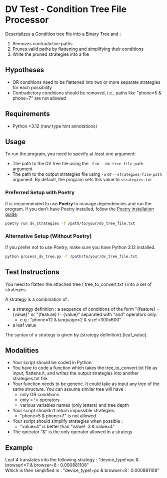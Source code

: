# DV Test - Condition Tree File Processor

Deserializes a Condition tree file into a Binary Tree and :
1. Removes contradictive paths
2. Prunes valid paths by flattening and simplifying their conditions
3. Write the pruned strategies into a file

## Hypotheses

- OR conditions need to be flattened into two or more separate strategies for each possibility
- Contradictory conditions should be removed, i.e., paths like "phone=5 & phone=7" are not allowed

## Requirements
- Python >3.12 (new type hint annotations)

## Usage

To run the program, you need to specify at least one argument:
- The path to the DV tree file using the `-f` or `--dv-tree-file-path` argument
- The path to the output strategies file using `-o` or `--strategies-file-path` argument. By default, the program sets this value to `strategies.txt`

### Preferred Setup with Poetry

It is recommended to use **Poetry** to manage dependencies and run the program. If you don't have Poetry installed, follow the [Poetry installation guide](https://python-poetry.org/docs/#installation).

```bash
poetry run dv_strategies -f /path/to/your/dv_tree_file.txt
```

### Alternative Setup (Without Poetry)
If you prefer not to use Poetry, make sure you have Python 3.12 installed.

```bash
python process_dv_tree.py -f /path/to/your/dv_tree_file.txt
```

## Test Instructions
You need to flatten the attached tree ( tree_to_convert.txt ) into a set of strategies.

A strategy is a combination of :

- a strategy definition : a sequence of conditions of the form "{feature} = {value}" or
"{feature} != {value}" separated with "and" operators only.
    - e.g : "phone=12 & language=2 & size!=300x600"
- a leaf value

The syntax of a strategy is given by {strategy definition}:{leaf_value}.

## Modalities
- Your script should be coded in Python
- You have to code a function which takes the tree_to_convert.txt file as input, flattens
it, and writes the output strategies into another strategies.txt file.
- Your function needs to be generic. It could take as input any tree of the same
structure. You can assume similar tree will have :
    - only OR conditions
    - only = != operators
    - various variables names (only letters) and tree depth
- Your script shouldn’t return impossible strategies:
    - "phone=5 & phone=7" is not allowed
- Your script should simplify strategies when possible :
    - "value=4" is better than "value!=3 & value=4"
- The operator "&" is the only operator allowed in a strategy

## Example

Leaf 4 translates into the following strategy : 
"device_type!=pc & browser!=7 & browser=8 : 0.000881108"\
Which is then simplified in : "device_type!=pc & browser=8 : 0.000881108"

